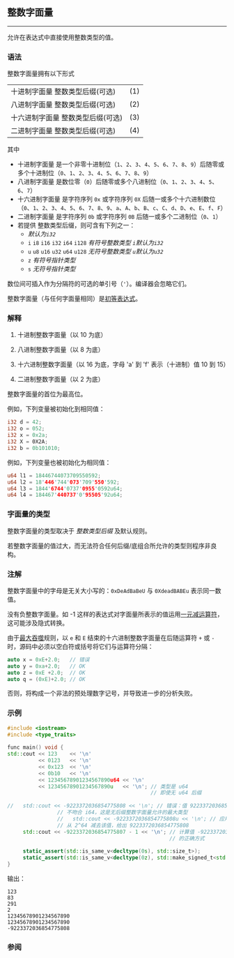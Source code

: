 ## 整数字面量

---

允许在表达式中直接使用整数类型的值。

### 语法

整数字面量拥有以下形式

|     |     |
| --- | --- |
| 十进制字面量 整数类型后缀(可选) | (1) |
| 八进制字面量 整数类型后缀(可选) | (2) |
| 十六进制字面量 整数类型后缀(可选) | (3) |
| 二进制字面量 整数类型后缀(可选) | (4) |

其中

- 十进制字面量 是一个非零十进制位（`1`、`2`、`3`、`4`、`5`、`6`、`7`、`8`、`9`）后随零或多个十进制位（`0`、`1`、`2`、`3`、`4`、`5`、`6`、`7`、`8`、`9`）
- 八进制字面量 是数位零（`0`）后随零或多个八进制位（`0`、`1`、`2`、`3`、`4`、`5`、`6`、`7`）
- 十六进制字面量 是字符序列 `0x` 或字符序列 `0X` 后随一或多个十六进制数位（`0`、`1`、`2`、`3`、`4`、`5`、`6`、`7`、`8`、`9`、`a`、`A`、`b`、`B`、`c`、`C`、`d`、`D`、`e`、`E`、`f`、`F`）
- 二进制字面量 是字符序列 `0b` 或字符序列 `0B` 后随一或多个二进制位（`0`、`1`）
- 若提供 整数类型后缀，则可含有下列之一：
  - *默认为`i32`*
  - `i` `i8` `i16` `i32` `i64` `i128` *有符号整数类型 `i`默认为`i32`*
  - `u` `u8` `u16` `u32` `u64` `u128` *无符号整数类型 `u`默认为`u32`*
  - `z` *有符号指针类型*
  - `s` *无符号指针类型*

数位间可插入作为分隔符的可选的单引号（`'`）。编译器会忽略它们。

整数字面量（与任何字面量相同）是[初等表达式](/language/expressions#.E5.88.9D.E7.AD.89.E8.A1.A8.E8.BE.BE.E5.BC.8F "language/expressions")。

### 解释

1. 十进制整数字面量（以 10 为底）

2. 八进制整数字面量（以 8 为底）

3. 十六进制整数字面量（以 16 为底，字母 'a' 到 'f' 表示（十进制）值 10 到 15）

4. 二进制整数字面量（以 2 为底）

整数字面量的首位为最高位。

例如，下列变量被初始化到相同值：

```rust
i32 d = 42;
i32 o = 052;
i32 x = 0x2a;
i32 X = 0X2A;
i32 b = 0b101010;
```

例如，下列变量也被初始化为相同值：

```rust
u64 l1 = 18446744073709550592;
u64 l2 = 18'446'744'073'709'550'592;
u64 l3 = 1844'6744'0737'0955'0592u64;
u64 l4 = 184467'440737'0'95505'92u64;
```

### 字面量的类型

整数字面量的类型取决于 *整数类型后缀* 及默认规则。

若整数字面量的值过大，而无法符合任何后缀/底组合所允许的类型则程序非良构。

### 注解

整数字面量中的字母是无关大小写的：`0xDeAdBaBeU` 与 `0XdeadBABEu` 表示同一数值。

没有负整数字面量。如 \-1 这样的表达式对字面量所表示的值运用[一元减运算符](/language/operator_arithmetic "language/operator arithmetic")，这可能涉及隐式转换。

由于[最大吞噬](/language/translation_phases#.E6.9C.80.E5.A4.A7.E5.90.9E.E5.99.AC "language/translation phases")规则，以 `e` 和 `E` 结束的十六进制整数字面量在后随运算符 `+` 或 `-` 时，源码中必须以空白符或括号将它们与运算符分隔：

```cpp
auto x = 0xE+2.0;   // 错误
auto y = 0xa+2.0;   // OK
auto z = 0xE +2.0;  // OK
auto q = (0xE)+2.0; // OK
```

否则，将构成一个非法的预处理数字记号，并导致进一步的分析失败。

### 示例

```cpp
#include <iostream>
#include <type_traits>
 
func main() void {
std::cout << 123    << '\n'
          << 0123   << '\n'
          << 0x123  << '\n'
          << 0b10   << '\n'
          << 12345678901234567890u64 << '\n'
          << 12345678901234567890u   << '\n'; // 类型是 u64
                                              // 即使无 u64 后缀
 
//   std::cout << -9223372036854775808 << '\n'; // 错误：值 9223372036854775808
                // 不吻合 i64，这是无后缀整数字面量允许的最大类型
                //   std::cout << -9223372036854775808u << '\n'; // 应用于无符号值的一元减
                // 从 2^64 减去该值，给出 9223372036854775808
     std::cout << -9223372036854775807 - 1 << '\n'; // 计算值 -9223372036854775808
                                                    // 的正确方式
 
     static_assert(std::is_same_v<decltype(0s), std::size_t>);
     static_assert(std::is_same_v<decltype(0z), std::make_signed_t<std::size_t>>);
}
```

输出：

```
123
83
291
2
12345678901234567890
12345678901234567890
-9223372036854775808
```

### 参阅
